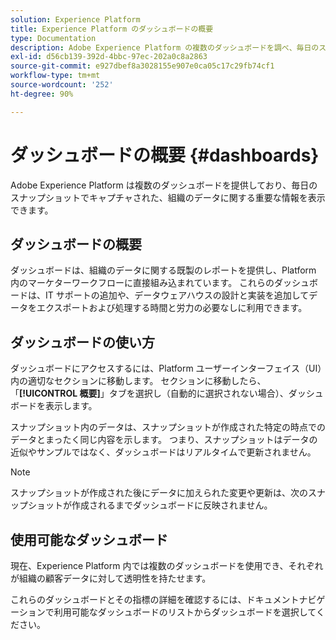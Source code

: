 ```yaml
---
solution: Experience Platform
title: Experience Platform のダッシュボードの概要
type: Documentation
description: Adobe Experience Platform の複数のダッシュボードを調べ、毎日のスナップショットでキャプチャされた、組織のデータに関する重要な情報を表示します。
exl-id: d56cb139-392d-4bbc-97ec-202a0c8a2863
source-git-commit: e927dbef8a3028155e907e0ca05c17c29fb74cf1
workflow-type: tm+mt
source-wordcount: '252'
ht-degree: 90%

---
```



# ダッシュボードの概要 {#dashboards}

Adobe Experience Platform は複数のダッシュボードを提供しており、毎日のスナップショットでキャプチャされた、組織のデータに関する重要な情報を表示できます。

## ダッシュボードの概要

ダッシュボードは、組織のデータに関する既製のレポートを提供し、Platform 内のマーケターワークフローに直接組み込まれています。 これらのダッシュボードは、IT サポートの追加や、データウェアハウスの設計と実装を追加してデータをエクスポートおよび処理する時間と労力の必要なしに利用できます。

## ダッシュボードの使い方

ダッシュボードにアクセスするには、Platform ユーザーインターフェイス（UI）内の適切なセクションに移動します。 セクションに移動したら、「**[!UICONTROL 概要]**」タブを選択し（自動的に選択されない場合）、ダッシュボードを表示します。

スナップショット内のデータは、スナップショットが作成された特定の時点でのデータとまったく同じ内容を示します。 つまり、スナップショットはデータの近似やサンプルではなく、ダッシュボードはリアルタイムで更新されません。

>[!NOTE]
>
>スナップショットが作成された後にデータに加えられた変更や更新は、次のスナップショットが作成されるまでダッシュボードに反映されません。

## 使用可能なダッシュボード

現在、Experience Platform 内では複数のダッシュボードを使用でき、それぞれが組織の顧客データに対して透明性を持たせます。

これらのダッシュボードとその指標の詳細を確認するには、ドキュメントナビゲーションで利用可能なダッシュボードのリストからダッシュボードを選択してください。
